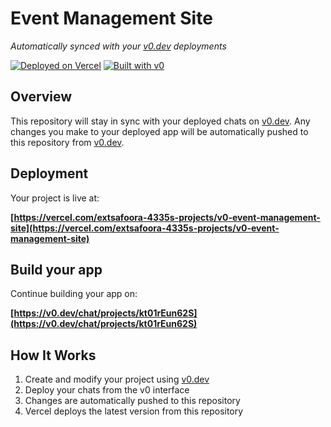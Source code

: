 # Event Management Site

*Automatically synced with your [v0.dev](https://v0.dev) deployments*

[![Deployed on Vercel](https://img.shields.io/badge/Deployed%20on-Vercel-black?style=for-the-badge&logo=vercel)](https://vercel.com/extsafoora-4335s-projects/v0-event-management-site)
[![Built with v0](https://img.shields.io/badge/Built%20with-v0.dev-black?style=for-the-badge)](https://v0.dev/chat/projects/kt01rEun62S)

## Overview

This repository will stay in sync with your deployed chats on [v0.dev](https://v0.dev).
Any changes you make to your deployed app will be automatically pushed to this repository from [v0.dev](https://v0.dev).

## Deployment

Your project is live at:

**[https://vercel.com/extsafoora-4335s-projects/v0-event-management-site](https://vercel.com/extsafoora-4335s-projects/v0-event-management-site)**

## Build your app

Continue building your app on:

**[https://v0.dev/chat/projects/kt01rEun62S](https://v0.dev/chat/projects/kt01rEun62S)**

## How It Works

1. Create and modify your project using [v0.dev](https://v0.dev)
2. Deploy your chats from the v0 interface
3. Changes are automatically pushed to this repository
4. Vercel deploys the latest version from this repository